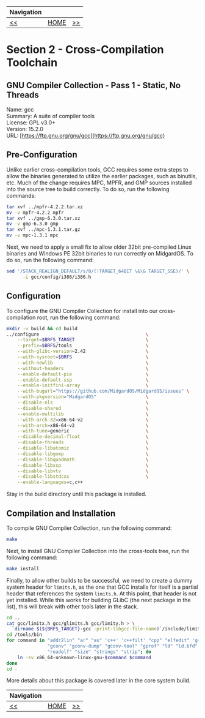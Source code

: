| Navigation |||
| --- | --- | ---: |
| [<<](./GNUBinutils.md) | [HOME](../README.md) | [>>](./GNUGLibC64bit.md) |

# Section 2 - Cross-Compilation Toolchain

## GNU Compiler Collection - Pass 1 - Static, No Threads

Name: gcc<br />
Summary: A suite of compiler tools<br />
License: GPL v3.0+<br />
Version: 15.2.0<br />
URL: [https://ftp.gnu.org/gnu/gcc](https://ftp.gnu.org/gnu/gcc)<br />

## Pre-Configuration

Unlike earlier cross-compilation tools, GCC requires some extra steps to allow the binaries generated
to utilize the earlier packages, such as binutils, etc. Much of the change requires MPC, MPFR, and GMP sources
installed into the source tree to build correctly. To do so, run the following commands:

```bash
tar xvf ../mpfr-4.2.2.tar.xz
mv -v mpfr-4.2.2 mpfr
tar xvf ../gmp-6.3.0.tar.xz
mv -v gmp-6.3.0 gmp
tar xvf ../mpc-1.3.1.tar.gz
mv -v mpc-1.3.1 mpc
```

Next, we need to apply a small fix to allow older 32bit pre-compiled Linux binaries and Windows PE 32bit binaries to run correctly on MidgardOS. To do so, run the following command:

```bash
sed '/STACK_REALIGN_DEFAULT/s/0/(!TARGET_64BIT \&\& TARGET_SSE)/' \
      -i gcc/config/i386/i386.h
```

## Configuration

To configure the GNU Compiler Collection for install into our cross-compilation root, run the following command:

```bash
mkdir -v build && cd build
../configure                                       \
    --target=$BRFS_TARGET                          \
    --prefix=$BRFS/tools                           \
    --with-glibc-version=2.42                      \
    --with-sysroot=$BRFS                           \
    --with-newlib                                  \
    --without-headers                              \
    --enable-default-pie                           \
    --enable-default-ssp                           \
    --enable-initfini-array                        \
    --with-bugurl="https://github.com/MidgardOS/MidgardOS/issues" \
	--with-pkgversion="MidgardOS"                  \
    --disable-nls                                  \
    --disable-shared                               \
    --enable-multilib                              \
    --with-arch-32=x86-64-v2                       \
    --with-arch=x86-64-v2                          \
    --with-tune=generic                            \
    --disable-decimal-float                        \
    --disable-threads                              \
    --disable-libatomic                            \
    --disable-libgomp                              \
    --disable-libquadmath                          \
    --disable-libssp                               \
    --disable-libvtv                               \
    --disable-libstdcxx                            \
    --enable-languages=c,c++
```

Stay in the build directory until this package is installed.

## Compilation and Installation

To compile GNU Compiler Collection, run the following command:

```bash
make
```

Next, to install GNU Compiler Collection into the cross-tools tree, run the following command:

```bash
make install
```

Finally, to allow other builds to be successful, we need to create a dummy system header for `limits.h`, as the one that
GCC installs for itself is a partial header that references the system `limits.h`. At this point, that header is not yet
installed. While this works for building GLibC (the next package in the list), this will break with other tools later in
the stack.

```bash
cd ..
cat gcc/limitx.h gcc/glimits.h gcc/limity.h > \
  `dirname $(${BRFS_TARGET}-gcc -print-libgcc-file-name)`/include/limits.h
cd /tools/bin
for command in "addr2lin" "ar" "as" 'c++' 'c++filt' "cpp" "elfedit" 'g++' "gcc" "gcc-15.2.0" "gcc-ar" "gcc-nm" "gcc-ranlib" \
               "gconv" "gconv-dump" "gconv-tool" "gprof" "ld" "ld.bfd" "lto-dump" "nm" "objcopy" "objdump" "ranlib" \
               "readelf" "size" "strings" "strip"; do
    ln -sv x86_64-unknown-linux-gnu-$command $command
done
cd -
```

More details about this package is covered later in the core system build.

| Navigation |||
| --- | --- | ---: |
| [<<](./GNUBinutils.md) | [HOME](../README.md) | [>>](./GNUGLibC64bit.md) |
